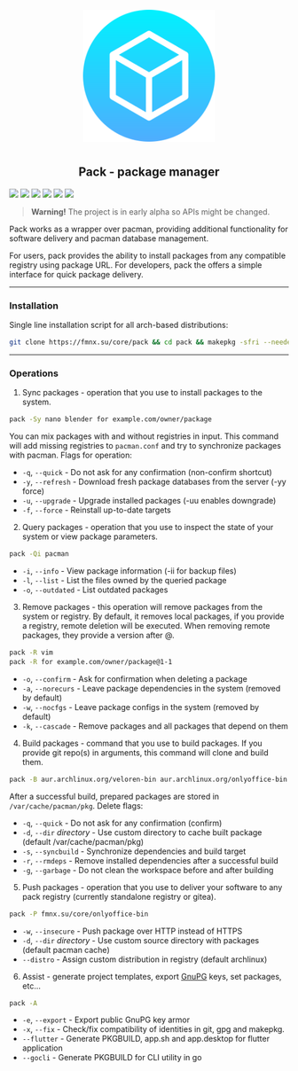 <p align="center">
<img style="align: center; padding-left: 10px; padding-right: 10px; padding-bottom: 10px;" width="238px" height="238px" src="./logo.png" />
</p>

<h2 align="center">Pack - package manager</h2>

![](https://img.shields.io/badge/status-alpha-red.svg)
[![](https://img.shields.io/badge/license-gpl-orange.svg)](https://fmnx.su/core/pack/src/branch/main/LICENSE)
[![](https://img.shields.io/badge/fmnx-repo-006db0.svg)](https://fmnx.su/core/pack)
[![](https://img.shields.io/badge/codeberg-repo-45a3fb.svg)](https://codeberg.org/fmnx/pack)
[![](https://img.shields.io/badge/github-repo-white.svg)](https://github.com/fmnx-su/pack)
[![](https://img.shields.io/badge/arch-package-00bcd4.svg)](https://fmnx.su/core/-/packages/arch/pack)

> **Warning!** The project is in early alpha so APIs might be changed.

Pack works as a wrapper over pacman, providing additional functionality for software delivery and pacman database management.

For users, pack provides the ability to install packages from any compatible registry using package URL. For developers, pack the offers a simple interface for quick package delivery.

---

### Installation

Single line installation script for all arch-based distributions:

```sh
git clone https://fmnx.su/core/pack && cd pack && makepkg -sfri --needed --noconfirm
```

---

### Operations

1. Sync packages - operation that you use to install packages to the system.

```sh
pack -Sy nano blender for example.com/owner/package
```

You can mix packages with and without registries in input. This command will add missing registries to `pacman.conf` and try to synchronize packages with pacman. Flags for operation:

- `-q`, `--quick` - Do not ask for any confirmation (non-confirm shortcut)
- `-y`, `--refresh` - Download fresh package databases from the server (-yy force)
- `-u`, `--upgrade` - Upgrade installed packages (-uu enables downgrade)
- `-f`, `--force` - Reinstall up-to-date targets

2. Query packages - operation that you use to inspect the state of your system or view package parameters.

```sh
pack -Qi pacman
```

- `-i`, `--info` - View package information (-ii for backup files)
- `-l`, `--list` - List the files owned by the queried package
- `-o`, `--outdated` - List outdated packages

3. Remove packages - this operation will remove packages from the system or registry. By default, it removes local packages, if you provide a registry, remote deletion will be executed. When removing remote packages, they provide a version after @.

```sh
pack -R vim
pack -R for example.com/owner/package@1-1
```

- `-o`, `--confirm` - Ask for confirmation when deleting a package
- `-a`, `--norecurs` - Leave package dependencies in the system (removed by default)
- `-w`, `--nocfgs` - Leave package configs in the system (removed by default)
- `-k`, `--cascade` - Remove packages and all packages that depend on them

4. Build packages - command that you use to build packages. If you provide git repo(s) in arguments, this command will clone and build them.

```sh
pack -B aur.archlinux.org/veloren-bin aur.archlinux.org/onlyoffice-bin
```

After a successful build, prepared packages are stored in `/var/cache/pacman/pkg`. Delete flags:

- `-q`, `--quick` - Do not ask for any confirmation (confirm)
- `-d`, `--dir` _directory_ - Use custom directory to cache built package (default /var/cache/pacman/pkg)
- `-s`, `--syncbuild` - Synchronize dependencies and build target
- `-r`, `--rmdeps` - Remove installed dependencies after a successful build
- `-g`, `--garbage` - Do not clean the workspace before and after building

5. Push packages - operation that you use to deliver your software to any pack registry (currently standalone registry or gitea).

```sh
pack -P fmnx.su/core/onlyoffice-bin
```

- `-w`, `--insecure` - Push package over HTTP instead of HTTPS
- `-d`, `--dir` _directory_ - Use custom source directory with packages (default pacman cache)
- `--distro` - Assign custom distribution in registry (default archlinux)

6. Assist - generate project templates, export [GnuPG](https://gnupg.org/) keys, set packages, etc...

```sh
pack -A
```

- `-e`, `--export` - Export public GnuPG key armor
- `-x`, `--fix` - Check/fix compatibility of identities in git, gpg and makepkg.
- `--flutter` - Generate PKGBUILD, app.sh and app.desktop for flutter application
- `--gocli` - Generate PKGBUILD for CLI utility in go
